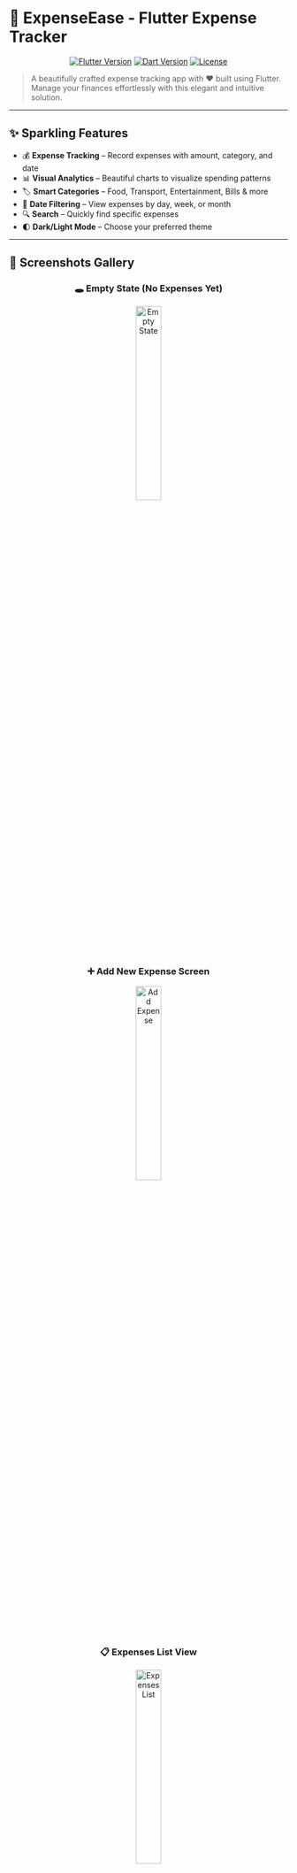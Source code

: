# 💸 ExpenseEase - Flutter Expense Tracker

<div align="center">

[![Flutter Version](https://img.shields.io/badge/Flutter-3.19.5-blue)](https://flutter.dev)
[![Dart Version](https://img.shields.io/badge/Dart-3.3.0-blue)](https://dart.dev)
[![License](https://img.shields.io/badge/License-MIT-green)](https://opensource.org/licenses/MIT)

</div>

> A beautifully crafted expense tracking app with ❤️ built using Flutter.  
> Manage your finances effortlessly with this elegant and intuitive solution.

---

## ✨ Sparkling Features

- 💰 **Expense Tracking** – Record expenses with amount, category, and date  
- 📊 **Visual Analytics** – Beautiful charts to visualize spending patterns  
- 🏷️ **Smart Categories** – Food, Transport, Entertainment, Bills & more  
- 📅 **Date Filtering** – View expenses by day, week, or month  
- 🔍 **Search** – Quickly find specific expenses  
- 🌓 **Dark/Light Mode** – Choose your preferred theme  

---

## 🎨 Screenshots Gallery

<div align="center">

### 🕳️ Empty State (No Expenses Yet)
<img src="https://github.com/user-attachments/assets/c6223995-ce04-4ba7-88e0-34a964c0bb80" width="30%" alt="Empty State"/>

### ➕ Add New Expense Screen
<img src="https://github.com/user-attachments/assets/3e4ccb90-c545-4353-b381-285424b3c422" width="30%" alt="Add Expense"/>

### 📋 Expenses List View
<img src="https://github.com/user-attachments/assets/23cac8e0-8e85-49bd-a3c5-b103f05b1e7a" width="30%" alt="Expenses List"/>

### 📅 Recent Transactions
<img src="https://github.com/user-attachments/assets/f10889af-58cd-4f91-8650-f0f764465223" width="30%" alt="Recent Expenses"/>

### 💳 Category-wise Input Example
<img src="https://github.com/user-attachments/assets/4904faa3-797a-488b-96a4-0e72c6001206" width="30%" alt="Category Input"/>

</div>


---

## 🛠️ Installation Guide

### ✅ Prerequisites
- ✅ Flutter SDK (>=3.19.5) – [Install Flutter](https://docs.flutter.dev/get-started/install)
- ✅ Dart (>=3.3.0)
- ✅ IDE: Android Studio / VS Code

### 🚀 Quick Start
```bash
# Clone the repository
git clone https://github.com/mehnafiz/expense_tracker_flutter.git

# Navigate into the project directory
cd expense_tracker_flutter

# Install dependencies
flutter pub get

# Run the app
flutter run
